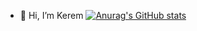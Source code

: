 - 👋 Hi, I’m Kerem
[![Anurag's GitHub stats](https://github-readme-stats.vercel.app/api?username=KeremDonmez)](https://github.com/KeremDonmez/github-readme-stats)
